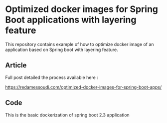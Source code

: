 # Optimized docker images for Spring Boot applications with layering feature
This repository contains example of how to optimize docker image of an application based on Spring boot with layering feature.

## Article
Full post detailed the process available here :

https://redamessoudi.com/optimized-docker-images-for-spring-boot-apps/

## Code
This is the basic dockerization of spring boot 2.3 application
